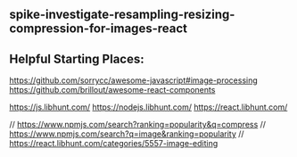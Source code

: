 ## spike-investigate-resampling-resizing-compression-for-images-react

## Helpful Starting Places:
https://github.com/sorrycc/awesome-javascript#image-processing
https://github.com/brillout/awesome-react-components

https://js.libhunt.com/
https://nodejs.libhunt.com/
https://react.libhunt.com/

// https://www.npmjs.com/search?ranking=popularity&q=compress
// https://www.npmjs.com/search?q=image&ranking=popularity
// https://react.libhunt.com/categories/5557-image-editing


